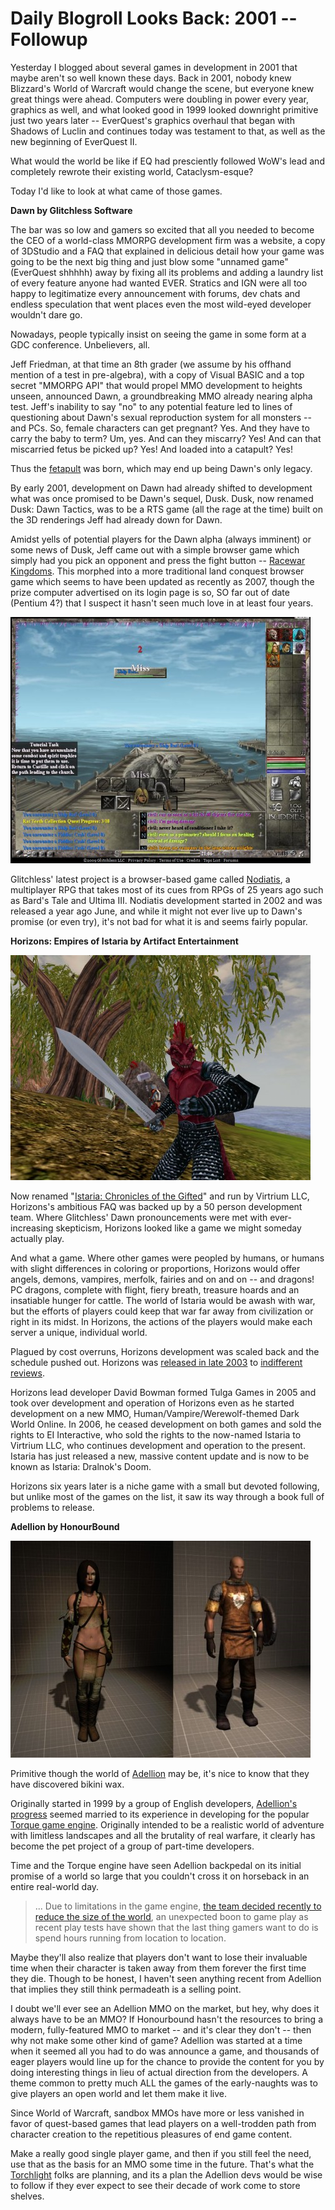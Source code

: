# Daily Blogroll Looks Back: 2001 -- Followup

Yesterday I blogged about several games in development in 2001 that maybe aren't so well known these days. Back in 2001, nobody knew Blizzard's World of Warcraft would change the scene, but everyone knew great things were ahead. Computers were doubling in power every year, graphics as well, and what looked good in 1999 looked downright primitive just two years later -- EverQuest's graphics overhaul that began with Shadows of Luclin and continues today was testament to that, as well as the new beginning of EverQuest II.

What would the world be like if EQ had presciently followed WoW's lead and completely rewrote their existing world, Cataclysm-esque?

Today I'd like to look at what came of those games.

**Dawn by Glitchless Software**

The bar was so low and gamers so excited that all you needed to become the CEO of a world-class MMORPG development firm was a website, a copy of 3DStudio and a FAQ that explained in delicious detail how your game was going to be the next big thing and just blow some "unnamed game" (EverQuest shhhhh) away by fixing all its problems and adding a laundry list of every feature anyone had wanted EVER. Stratics and IGN were all too happy to legitimatize every announcement with forums, dev chats and endless speculation that went places even the most wild-eyed developer wouldn't dare go.

Nowadays, people typically insist on seeing the game in some form at a GDC conference. Unbelievers, all.

Jeff Friedman, at that time an 8th grader (we assume by his offhand mention of a test in pre-algebra), with a copy of Visual BASIC and a top secret "MMORPG API" that would propel MMO development to heights unseen, announced Dawn, a groundbreaking MMO already nearing alpha test. Jeff's inability to say "no" to any potential feature led to lines of questioning about Dawn's sexual reproduction system for all monsters -- and PCs. So, female characters can get pregnant? Yes. And they have to carry the baby to term? Um, yes. And can they miscarry? Yes! And can that miscarried fetus be picked up? Yes! And loaded into a catapult? Yes!

Thus the [fetapult](http://wiki.onlinegamers.org/index.php?title=Fetapult) was born, which may end up being Dawn's only legacy.

By early 2001, development on Dawn had already shifted to development what was once promised to be Dawn's sequel, Dusk. Dusk, now renamed Dusk: Dawn Tactics, was to be a RTS game (all the rage at the time) built on the 3D renderings Jeff had already down for Dawn.

Amidst yells of potential players for the Dawn alpha (always imminent) or some news of Dusk, Jeff came out with a simple browser game which simply had you pick an opponent and press the fight button -- [Racewar Kingdoms](http://www.racewarkingdoms.com/index.html). This morphed into a more traditional land conquest browser game which seems to have been updated as recently as 2007, though the prize computer advertised on its login page is so, SO far out of date (Pentium 4?) that I suspect it hasn't seen much love in at least four years.

[![Nodiatis by Glitchless](../uploads/2009/09/Fullscreen-capture-9142009-100654-PM-480x394.jpg "Nodiatis by Glitchless")](../uploads/2009/09/Fullscreen-capture-9142009-100654-PM.jpg)

Glitchless' latest project is a browser-based game called [Nodiatis](http://www.nodiatis.com/), a multiplayer RPG that takes most of its cues from RPGs of 25 years ago such as Bard's Tale and Ultima III. Nodiatis development started in 2002 and was released a year ago June, and while it might not ever live up to Dawn's promise (or even try), it's not bad for what it is and seems fairly popular.

**Horizons: Empires of Istaria by Artifact Entertainment**

[![Istaria: Chronicles of the Gifted](../uploads/2009/09/horizons1-480x360.jpg "Istaria: Chronicles of the Gifted")](../uploads/2009/09/horizons1.jpg)

Now renamed "[Istaria: Chronicles of the Gifted](http://www.istaria.com/)" and run by Virtrium LLC, Horizons's ambitious FAQ was backed up by a 50 person development team. Where Glitchless' Dawn pronouncements were met with ever-increasing skepticism, Horizons looked like a game we might someday actually play.

And what a game. Where other games were peopled by humans, or humans with slight differences in coloring or proportions, Horizons would offer angels, demons, vampires, merfolk, fairies and on and on -- and dragons! PC dragons, complete with flight, fiery breath, treasure hoards and an insatiable hunger for cattle. The world of Istaria would be awash with war, but the efforts of players could keep that war far away from civilization or right in its midst. In Horizons, the actions of the players would make each server a unique, individual world.

Plagued by cost overruns, Horizons development was scaled back and the schedule pushed out. Horizons was [released in late 2003](http://www.gamespot.com/news/6085125.html) to [indifferent reviews](http://www.gamespot.com/pc/rpg/horizons/review.html?om_act=convert&om_clk=gssummary&tag=summary;read-review).

Horizons lead developer David Bowman formed Tulga Games in 2005 and took over development and operation of Horizons even as he started development on a new MMO, Human/Vampire/Werewolf-themed Dark World Online. In 2006, he ceased development on both games and sold the rights to EI Interactive, who sold the rights to the now-named Istaria to Virtrium LLC, who continues development and operation to the present. Istaria has just released a new, massive content update and is now to be known as Istaria: Dralnok's Doom.

Horizons six years later is a niche game with a small but devoted following, but unlike most of the games on the list, it saw its way through a book full of problems to release.

**Adellion by HonourBound**

[![Adellion character renders ca. 2008](../uploads/2009/09/adellion1-480x347.jpg "Adellion character renders ca. 2008")](../uploads/2009/09/adellion1.jpg)

Primitive though the world of [Adellion](http://adellion.com) may be, it's nice to know that they have discovered bikini wax.

Originally started in 1999 by a group of English developers, [Adellion's progress](http://www.adellion.com/TechUpdate5.php) seemed married to its experience in developing for the popular [Torque game engine](http://www.garagegames.com/). Originally intended to be a realistic world of adventure with limitless landscapes and all the brutality of real warfare, it clearly has become the pet project of a group of part-time developers.

Time and the Torque engine have seen Adellion backpedal on its initial promise of a world so large that you couldn't cross it on horseback in an entire real-world day.


> ... Due to limitations in the game engine, [the team decided recently to reduce the size of the world](http://web.archive.org/web/20031030142538/http://www.mmorpgdot.com/index.php?hsaction=10053&ID=768), an unexpected boon to game play as recent play tests have shown that the last thing gamers want to do is spend hours running from location to location.



Maybe they'll also realize that players don't want to lose their invaluable time when their character is taken away from them forever the first time they die. Though to be honest, I haven't seen anything recent from Adellion that implies they still think permadeath is a selling point.

I doubt we'll ever see an Adellion MMO on the market, but hey, why does it always have to be an MMO? If Honourbound hasn't the resources to bring a modern, fully-featured MMO to market -- and it's clear they don't -- then why not make some other kind of game? Adellion was started at a time when it seemed all you had to do was announce a game, and thousands of eager players would line up for the chance to provide the content for you by doing interesting things in lieu of actual direction from the developers. A theme common to pretty much ALL the games of the early-naughts was to give players an open world and let them make it live.

Since World of Warcraft, sandbox MMOs have more or less vanished in favor of quest-based games that lead players on a well-trodden path from character creation to the repetitious pleasures of end game content.

Make a really good single player game, and then if you still feel the need, use that as the basis for an MMO some time in the future. That's what the [Torchlight](http://www.torchlightgame.com/) folks are planning, and its a plan the Adellion devs would be wise to follow if they ever expect to see their decade of work come to store shelves.

